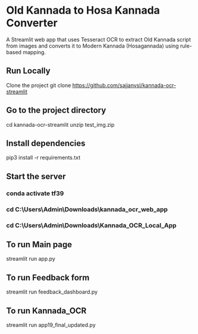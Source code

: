 # Old Kannada to Hosa Kannada Converter

A Streamlit web app that uses Tesseract OCR to extract Old Kannada script from images
and converts it to Modern Kannada (Hosagannada) using rule-based mapping.

## Run Locally
Clone the project
 git clone https://github.com/sajjanvsl/kannada-ocr-streamlit
## Go to the project directory
  cd kannada-ocr-streamlit
  unzip test_img.zip
## Install dependencies
   pip3 install -r requirements.txt
## Start the server
   ### conda activate tf39
   ### cd C:\Users\Admin\Downloads\kannada_ocr_web_app
   ### cd C:\Users\Admin\Downloads\Kannada_OCR_Local_App
##   To run Main page
   streamlit run app.py
##   To run Feedback form
   streamlit run feedback_dashboard.py
## To run Kannada_OCR
   streamlit run app19_final_updated.py

